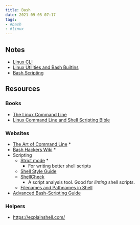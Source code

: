 ```yaml
---
title: Bash
date: 2021-09-05 07:17
tags:
- #bash
- #linux
---
```


## Notes

* [Linux CLI](20210905065703-linux-cli.md)
* [Linux Utilities and Bash Builtins](20210919173649-linux-utilities.md)
* [Bash Scripting](20211709141709-bash-scripting.md)

## Resources

### Books

* [The Linux Command Line](https://linuxcommand.org/tlcl.php)
* [Linux Command Line and Shell Scripting Bible](https://www.wiley.com/en-us/Linux+Command+Line+and+Shell+Scripting+Bible%2C+4th+Edition-p-9781119700937)

### Websites

* [The Art of Command Line](https://github.com/jlevy/the-art-of-command-line/blob/master/README.md) \*
* [Bash Hackers Wiki](https://wiki.bash-hackers.org/start) \*
* Scripting
  + [Strict mode](http://redsymbol.net/articles/unofficial-bash-strict-mode/) \*
    - For writing better shell scripts
  + [Shell Style Guide](https://google.github.io/styleguide/shellguide.html)
  + [ShellCheck](https://github.com/koalaman/shellcheck)
    - A script analysis tool. Good for _linting_ shell scripts.
  + [Filenames and Pathnames in Shell](https://dwheeler.com/essays/filenames-in-shell.html)
* [Advanced Bash-Scripting Guide](https://tldp.org/LDP/abs/html/index.html)

### Helpers

* <https://explainshell.com/>
